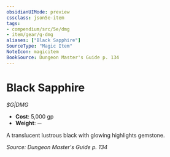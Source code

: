 ```yaml
---
obsidianUIMode: preview
cssclass: json5e-item
tags:
- compendium/src/5e/dmg
- item/gear/g-dmg
aliases: ["Black Sapphire"]
SourceType: "Magic Item"
NoteIcon: magicitem
BookSource: Dungeon Master's Guide p. 134
---
```

# Black Sapphire
*$G|DMG*  

- **Cost**: 5,000 gp
- **Weight**: ⏤

A translucent lustrous black with glowing highlights gemstone.

*Source: Dungeon Master's Guide p. 134*